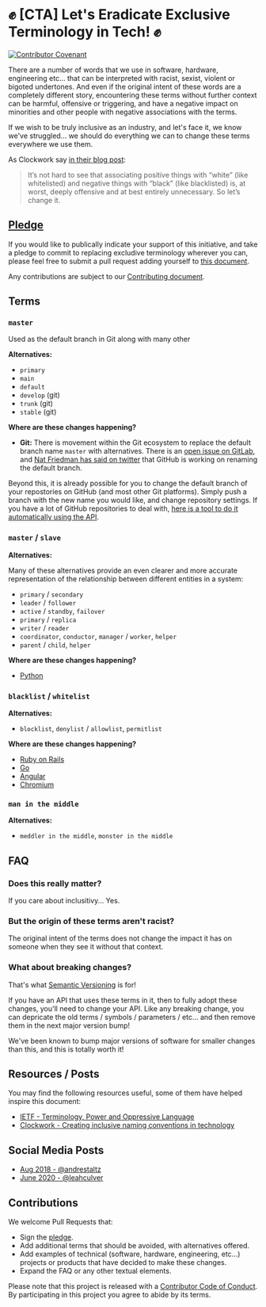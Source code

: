 # :fist: [CTA] Let's Eradicate Exclusive Terminology in Tech! :fist:

[![Contributor Covenant](https://img.shields.io/badge/Contributor%20Covenant-v2.0%20adopted-ff69b4.svg)](CODE_OF_CONDUCT.md)

<!-- PLEASE USE SEMANTIC LINE BREAKS IN THIS DOCUMENT: https://sembr.org/ -->

There are a number of words that we use
in software, hardware, engineering etc...
that can be interpreted with racist, sexist, violent or bigoted undertones.
And even if the original intent of these words are a completely different story,
encountering these terms without further context
can be harmful, offensive or triggering,
and have a negative impact on minorities
and other people with negative associations with the terms.

If we wish to be truly inclusive as an industry,
and let's face it, we know we've struggled...
we should do everything we can to change these terms everywhere we use them.

As Clockwork say [in their blog post](https://www.clockwork.com/news/creating-inclusive-naming-conventions-in-technology/):

> It’s not hard to see that associating positive things with “white”
> (like whitelisted) and negative things with “black” (like blacklisted) is,
> at worst, deeply offensive and at best entirely unnecessary.
> So let’s change it.

## [Pledge](PLEDGE.md)

If you would like to publically indicate your support of this initiative,
and take a pledge to commit to replacing excludive terminology wherever you can,
please feel free to submit a pull request
adding yourself to [this document](PLEDGE.md).

Any contributions are subject to our [Contributing document](CONTRIBUTING.md).

## Terms

### `master`

Used as the default branch in Git along with many other

**Alternatives:**

* `primary`
* `main`
* `default`
* `develop` (git)
* `trunk` (git)
* `stable` (git)

**Where are these changes happening?**

* **Git:**
  There is movement within the Git ecosystem
  to replace the default branch name `master` with alternatives.
  There is an [open issue on GitLab](https://gitlab.com/gitlab-org/gitlab/-/issues/221164),
  and [Nat Friedman has said on twitter](https://twitter.com/natfriedman/status/1271253144442253312)
  that GitHub is working on renaming the default branch.


Beyond this, it is already possible for you to change the default branch
of your repostories on GitHub
(and most other Git platforms).
Simply push a branch with the new name you would like,
and change repository settings.
If you have a lot of GitHub repositories to deal with,
[here is a tool to do it automatically using the API](https://github.com/lf-/splice_graft).

### `master` / `slave`

**Alternatives:**

Many of these alternatives provide an even clearer
and more accurate representation
of the relationship between different entities in a system:

* `primary` / `secondary`
* `leader` / `follower`
* `active` / `standby`, `failover`
* `primary` / `replica`
* `writer` / `reader`
* `coordinator`, `conductor`, `manager` / `worker`, `helper`
* `parent` / `child`, `helper`

**Where are these changes happening?**

* [Python](https://bugs.python.org/issue34605)

### `blacklist` / `whitelist`

**Alternatives:**

* `blocklist`, `denylist` / `allowlist`, `permitlist`

**Where are these changes happening?**

* [Ruby on Rails](https://github.com/rails/rails/issues/33677)
* [Go](https://go-review.googlesource.com/c/go/+/236857/)
* [Angular](https://github.com/angular/angular/pull/28529)
* [Chromium](https://bugs.chromium.org/p/chromium/issues/detail?id=981129)

### `man in the middle`

**Alternatives:**

* `meddler in the middle`, `monster in the middle`

## FAQ

### Does this really matter?

If you care about inclusitivy... Yes.

### But the origin of these terms aren't racist?

The original intent of the terms does not change the impact it has on someone
when they see it without that context.

### What about breaking changes?

That's what [Semantic Versioning](https://semver.org/) is for!

If you have an API that uses these terms in it,
then to fully adopt these changes,
you'll need to change your API.
Like any breaking change,
you can depricate the old terms / symbols / parameters / etc...
and then remove them in the next major version bump!

We've been known to bump major versions of software
for smaller changes than this,
and this is totally worth it!

## Resources / Posts

You may find the following resources useful,
some of them have helped inspire this document:

* [IETF - Terminology, Power and Oppressive Language](https://tools.ietf.org/id/draft-knodel-terminology-00.html)
* [Clockwork - Creating inclusive naming conventions in technology](https://www.clockwork.com/news/creating-inclusive-naming-conventions-in-technology/)

## Social Media Posts

* [Aug 2018 - @andrestaltz](https://twitter.com/andrestaltz/status/1030200563802230786)
* [June 2020 - @leahculver](https://twitter.com/leahculver/status/1269109776983547904)

## Contributions

We welcome Pull Requests that:

* Sign the [pledge](PLEDGE.md).
* Add additional terms that should be avoided, with alternatives offered.
* Add examples of technical
  (software, hardware, engineering, etc...)
  projects or products
  that have decided to make these changes.
* Expand the FAQ or any other textual elements.

Please note that this project is released with a
[Contributor Code of Conduct](CODE_OF_CONDUCT.md).
By participating in this project you agree to abide by its terms.
